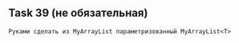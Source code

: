 ## Task 39 (не обязательная)

```
Руками сделать из MyArrayList параметризованный MyArrayList<T>
```